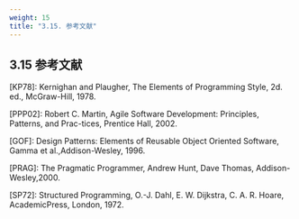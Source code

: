 ```yaml
---
weight: 15
title: "3.15. 参考文献"
---
```


## 3.15 参考文献

[KP78]:  Kernighan and Plaugher, The Elements of Programming Style, 2d. ed., McGraw-Hill, 1978.

[PPP02]:  Robert C. Martin, Agile Software Development: Principles, Patterns, and Prac-tices, Prentice Hall, 2002.

[GOF]:  Design Patterns: Elements of Reusable Object Oriented Software, Gamma et al.,Addison-Wesley, 1996.

[PRAG]:  The  Pragmatic  Programmer,  Andrew  Hunt,  Dave  Thomas,  Addison-Wesley,2000.

[SP72]:  Structured  Programming,  O.-J.  Dahl,  E.  W.  Dijkstra,  C.  A.  R.  Hoare,  AcademicPress, London, 1972.